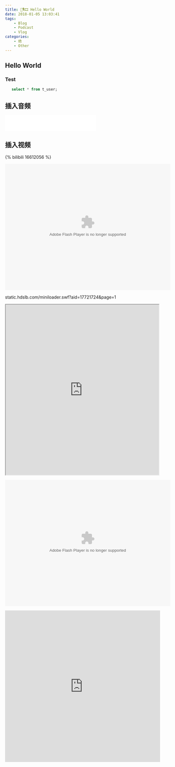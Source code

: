 ```yaml
---
title: 📄🎙🎞 Hello World
date: 2018-01-05 13:03:41
tags:
    - Blog
    - Podcast
    - Vlog
categories: 
    - 绝
    - Other
---
```

## Hello World
### Test
``` sql
   select * from t_user;
```


## 插入音频

<iframe frameborder="no" border="0" marginwidth="0" marginheight="0" width=298 height=52 src="//music.163.com/outchain/player?type=2&id=528722116&auto=1&height=32"></iframe>



## 插入视频

{% bilibili 16612056 %}

<embed height="415" width="544" quality="high" allowfullscreen="true" type="application/x-shockwave-flash" src="//static.hdslb.com/miniloader.swf" flashvars="aid=17721724&page=1" pluginspage="//www.adobe.com/shockwave/download/download.cgi?P1_Prod_Version=ShockwaveFlash"></embed>

static.hdslb.com/miniloader.swf?aid=17721724&page=1

<iframe src="https://www.bilibili.com/video/av17721724/?spm_id_from=333.334.bili_douga.7" width="100%" height="560"></iframe>

<embed height="415" width="544" quality="high" allowfullscreen="true" type="application/x-shockwave-flash" src="//static.hdslb.com/miniloader.swf" flashvars="aid=9706618&page=1" pluginspage="//www.adobe.com/shockwave/download/download.cgi?P1_Prod_Version=ShockwaveFlash"></embed>

<iframe height=498 width=510 src='http://player.youku.com/embed/XMzI3NDI4MDIwOA==' frameborder=0 'allowfullscreen'></iframe>

